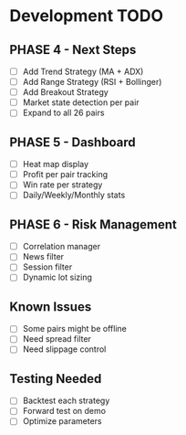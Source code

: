 ﻿# Development TODO

## PHASE 4 - Next Steps
- [ ] Add Trend Strategy (MA + ADX)
- [ ] Add Range Strategy (RSI + Bollinger)
- [ ] Add Breakout Strategy
- [ ] Market state detection per pair
- [ ] Expand to all 26 pairs

## PHASE 5 - Dashboard
- [ ] Heat map display
- [ ] Profit per pair tracking
- [ ] Win rate per strategy
- [ ] Daily/Weekly/Monthly stats

## PHASE 6 - Risk Management
- [ ] Correlation manager
- [ ] News filter
- [ ] Session filter
- [ ] Dynamic lot sizing

## Known Issues
- [ ] Some pairs might be offline
- [ ] Need spread filter
- [ ] Need slippage control

## Testing Needed
- [ ] Backtest each strategy
- [ ] Forward test on demo
- [ ] Optimize parameters
